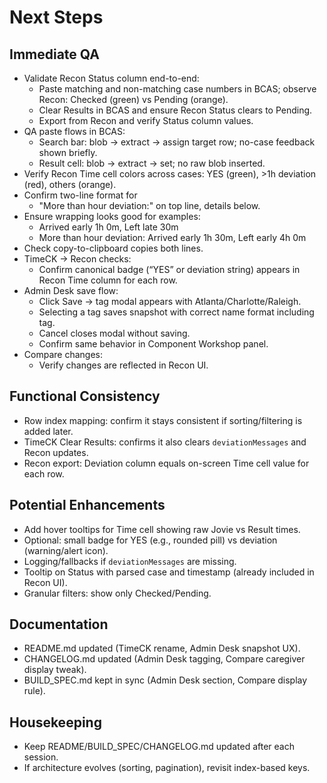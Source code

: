 # Next Steps

## Immediate QA
- Validate Recon Status column end-to-end:
  - Paste matching and non-matching case numbers in BCAS; observe Recon: Checked (green) vs Pending (orange).
  - Clear Results in BCAS and ensure Recon Status clears to Pending.
  - Export from Recon and verify Status column values.
- QA paste flows in BCAS:
  - Search bar: blob → extract → assign target row; no-case feedback shown briefly.
  - Result cell: blob → extract → set; no raw blob inserted.
- Verify Recon Time cell colors across cases: YES (green), >1h deviation (red), others (orange).
- Confirm two-line format for 
  - "More than hour deviation:" on top line, details below.
- Ensure wrapping looks good for examples:
  - Arrived early 1h 0m, Left late 30m
  - More than hour deviation: Arrived early 1h 30m, Left early 4h 0m
- Check copy-to-clipboard copies both lines.
- TimeCK → Recon checks:
  - Confirm canonical badge (“YES” or deviation string) appears in Recon Time column for each row.
- Admin Desk save flow:
  - Click Save → tag modal appears with Atlanta/Charlotte/Raleigh.
  - Selecting a tag saves snapshot with correct name format including tag.
  - Cancel closes modal without saving.
  - Confirm same behavior in Component Workshop panel.
- Compare changes:
  - Verify changes are reflected in Recon UI.

## Functional Consistency
- Row index mapping: confirm it stays consistent if sorting/filtering is added later.
- TimeCK Clear Results: confirms it also clears `deviationMessages` and Recon updates.
- Recon export: Deviation column equals on-screen Time cell value for each row.

## Potential Enhancements
- Add hover tooltips for Time cell showing raw Jovie vs Result times.
- Optional: small badge for YES (e.g., rounded pill) vs deviation (warning/alert icon).
- Logging/fallbacks if `deviationMessages` are missing.
- Tooltip on Status with parsed case and timestamp (already included in Recon UI).
- Granular filters: show only Checked/Pending.

## Documentation
- README.md updated (TimeCK rename, Admin Desk snapshot UX).
- CHANGELOG.md updated (Admin Desk tagging, Compare caregiver display tweak).
- BUILD_SPEC.md kept in sync (Admin Desk section, Compare display rule).

## Housekeeping
- Keep README/BUILD_SPEC/CHANGELOG.md updated after each session.
- If architecture evolves (sorting, pagination), revisit index-based keys.
